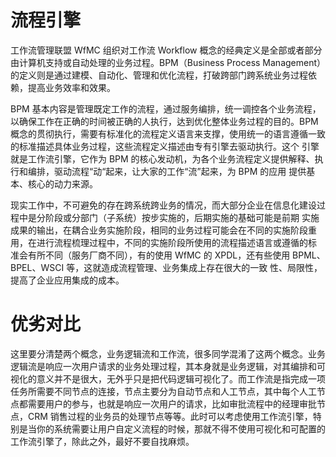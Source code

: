 # 流程引擎

工作流管理联盟 WfMC 组织对工作流 Workflow 概念的经典定义是全部或者部分由计算机支持或自动处理的业务过程。BPM（Business Process Management）的定义则是通过建模、自动化、管理和优化流程，打破跨部门跨系统业务过程依赖，提高业务效率和效果。

BPM 基本内容是管理既定工作的流程，通过服务编排，统一调控各个业务流程，以确保工作在正确的时间被正确的人执行，达到优化整体业务过程的目的。BPM 概念的贯彻执行，需要有标准化的流程定义语言来支撑，使用统一的语言遵循一致的标准描述具体业务过程，这些流程定义描述由专有引擎去驱动执行。这个 引擎就是工作流引擎，它作为 BPM 的核心发动机，为各个业务流程定义提供解释、执行和编排，驱动流程“动“起来，让大家的工作“流”起来，为 BPM 的应用 提供基本、核心的动力来源。

现实工作中，不可避免的存在跨系统跨业务的情况，而大部分企业在信息化建设过程中是分阶段或分部门（子系统）按步实施的，后期实施的基础可能是前期 实施成果的输出，在耦合业务实施阶段，相同的业务过程可能会在不同的实施阶段重用，在进行流程梳理过程中，不同的实施阶段所使用的流程描述语言或遵循的标 准会有所不同（服务厂商不同），有的使用 WfMC 的 XPDL，还有些使用 BPML、BPEL、WSCI 等，这就造成流程管理、业务集成上存在很大的一致 性、局限性，提高了企业应用集成的成本。

# 优劣对比

这里要分清楚两个概念，业务逻辑流和工作流，很多同学混淆了这两个概念。业务逻辑流是响应一次用户请求的业务处理过程，其本身就是业务逻辑，对其编排和可视化的意义并不是很大，无外乎只是把代码逻辑可视化了。而工作流是指完成一项任务所需要不同节点的连接，节点主要分为自动节点和人工节点，其中每个人工节点都需要用户的参与，也就是响应一次用户的请求，比如审批流程中的经理审批节点，CRM 销售过程的业务员的处理节点等等。此时可以考虑使用工作流引擎，特别是当你的系统需要让用户自定义流程的时候，那就不得不使用可视化和可配置的工作流引擎了，除此之外，最好不要自找麻烦。
